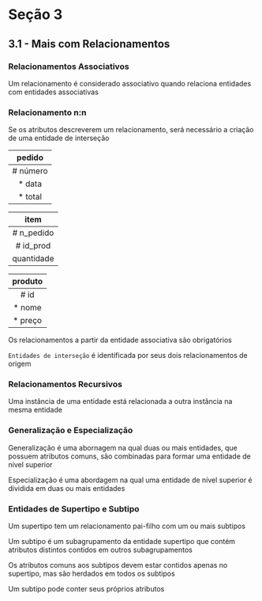 # Seção 3

## 3.1 - Mais com Relacionamentos

### Relacionamentos Associativos

Um relacionamento é considerado associativo quando relaciona entidades com entidades associativas

### Relacionamento n:n

Se os atributos descreverem um relacionamento, será necessário a criação de uma entidade de interseção

|pedido  |                            
|:------:|                
|# número|                  
|* data  |                              
|* total |   

|item      |
|:--------:|  
|# n_pedido|
|# id_prod |  
|quantidade|     

|produto|  
|:-----:|    
|# id   |         
|* nome |  
|* preço|

Os relacionamentos a partir da entidade associativa são obrigatórios

`Entidades de interseção` é identificada por seus dois relacionamentos de origem

### Relacionamentos Recursivos

Uma instância de uma entidade está relacionada a outra instância na mesma entidade



### Generalização e Especialização

Generalização é uma abornagem na qual duas ou mais entidades, que possuem atributos comuns, são combinadas para formar uma entidade de nível superior

Especialização é uma abordagem na qual uma entidade de nível superior é dividida em duas ou mais entidades

### Entidades de Supertipo e Subtipo

Um supertipo tem um relacionamento pai-filho com um ou mais subtipos

Um subtipo é um subagrupamento da entidade supertipo que contém atributos distintos contidos em outros subagrupamentos

Os atributos comuns aos subtipos  devem estar contidos apenas no supertipo, mas são herdados em todos os subtipos

Um subtipo pode conter seus próprios atributos